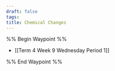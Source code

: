 ```yaml
---
draft: false
tags:
title: Chemical Changes
---
```

%% Begin Waypoint %%
- [[Term 4 Week 9 Wednesday Period 1]]

%% End Waypoint %%
